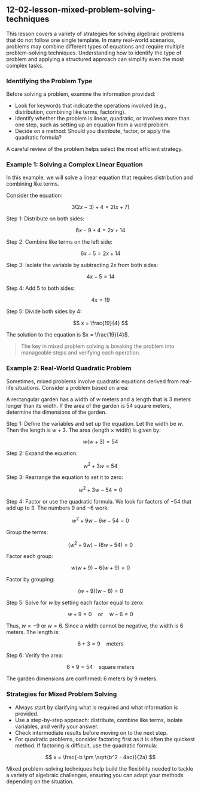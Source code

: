 ## 12-02-lesson-mixed-problem-solving-techniques

This lesson covers a variety of strategies for solving algebraic problems that do not follow one single template. In many real-world scenarios, problems may combine different types of equations and require multiple problem-solving techniques. Understanding how to identify the type of problem and applying a structured approach can simplify even the most complex tasks.

### Identifying the Problem Type

Before solving a problem, examine the information provided:

- Look for keywords that indicate the operations involved (e.g., distribution, combining like terms, factoring).
- Identify whether the problem is linear, quadratic, or involves more than one step, such as setting up an equation from a word problem.
- Decide on a method: Should you distribute, factor, or apply the quadratic formula?

A careful review of the problem helps select the most efficient strategy.

### Example 1: Solving a Complex Linear Equation

In this example, we will solve a linear equation that requires distribution and combining like terms.

Consider the equation:

$$
3(2x - 3) + 4 = 2(x + 7)
$$

Step 1: Distribute on both sides:

$$
6x - 9 + 4 = 2x + 14
$$

Step 2: Combine like terms on the left side:

$$
6x - 5 = 2x + 14
$$

Step 3: Isolate the variable by subtracting $2x$ from both sides:

$$
4x - 5 = 14
$$

Step 4: Add $5$ to both sides:

$$
4x = 19
$$

Step 5: Divide both sides by $4$:

$$
x = \frac{19}{4}
$$

The solution to the equation is $x = \frac{19}{4}$.

> The key in mixed problem solving is breaking the problem into manageable steps and verifying each operation.

### Example 2: Real-World Quadratic Problem

Sometimes, mixed problems involve quadratic equations derived from real-life situations. Consider a problem based on area:

A rectangular garden has a width of $w$ meters and a length that is $3$ meters longer than its width. If the area of the garden is $54$ square meters, determine the dimensions of the garden.

Step 1: Define the variables and set up the equation. Let the width be $w$. Then the length is $w + 3$. The area (length $\times$ width) is given by:

$$
w(w + 3) = 54
$$

Step 2: Expand the equation:

$$
w^2 + 3w = 54
$$

Step 3: Rearrange the equation to set it to zero:

$$
w^2 + 3w - 54 = 0
$$

Step 4: Factor or use the quadratic formula. We look for factors of $-54$ that add up to $3$. The numbers $9$ and $-6$ work:

$$
w^2 + 9w - 6w - 54 = 0
$$

Group the terms:

$$
(w^2 + 9w) - (6w + 54) = 0
$$

Factor each group:

$$
w(w + 9) -6(w + 9) = 0
$$

Factor by grouping:

$$
(w + 9)(w - 6) = 0
$$

Step 5: Solve for $w$ by setting each factor equal to zero:

$$
w + 9 = 0 \quad \text{or} \quad w - 6 = 0
$$

Thus, $w = -9$ or $w = 6$. Since a width cannot be negative, the width is $6$ meters. The length is:

$$
6 + 3 = 9 \quad \text{meters}
$$

Step 6: Verify the area:

$$
6 \times 9 = 54 \quad \text{square meters}
$$

The garden dimensions are confirmed: $6$ meters by $9$ meters.

### Strategies for Mixed Problem Solving

- Always start by clarifying what is required and what information is provided.
- Use a step-by-step approach: distribute, combine like terms, isolate variables, and verify your answer.
- Check intermediate results before moving on to the next step.
- For quadratic problems, consider factoring first as it is often the quickest method. If factoring is difficult, use the quadratic formula:

$$
x = \frac{-b \pm \sqrt{b^2 - 4ac}}{2a}
$$

Mixed problem-solving techniques help build the flexibility needed to tackle a variety of algebraic challenges, ensuring you can adapt your methods depending on the situation.
